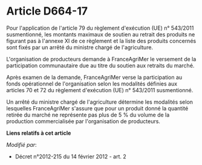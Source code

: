 # Article D664-17

Pour l'application de l'article 79 du règlement d'exécution (UE) n° 543/2011 susmentionné, les montants maximaux de soutien
au retrait des produits ne figurant pas à l'annexe XI de ce règlement et la liste des produits concernés sont fixés par un
arrêté du ministre chargé de l'agriculture. 

L'organisation de producteurs demande à FranceAgriMer le versement de la participation communautaire due au titre du soutien
aux retraits du marché. 

Après examen de la demande, FranceAgriMer verse la participation au fonds opérationnel de l'organisation selon les modalités
définies aux articles 70 et 72 du règlement d'exécution (UE) n° 543/2011 susmentionné. 

Un arrêté du ministre chargé de l'agriculture détermine les modalités selon lesquelles FranceAgriMer s'assure que pour un
produit donné la quantité retirée du marché ne représente pas plus de 5 % du volume de la production commercialisée par
l'organisation de producteurs.

**Liens relatifs à cet article**

_Modifié par_:

  - Décret n°2012-215 du 14 février 2012 - art. 2
